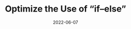 ---
date: 2022-06-07
permalink: false
publisher: thepracticaldev
tags:
  - javascript
target_url: https://dev.to/akarachen/reduce-the-use-of-if-else-nesting-you-need-a-better-selective-structure-32ce
title: Optimize the Use of “if–else”
---